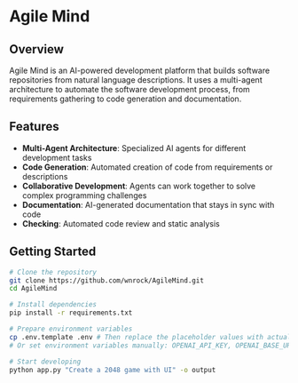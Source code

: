 # Agile Mind

## Overview

Agile Mind is an AI-powered development platform that builds software repositories from natural language descriptions. It uses a multi-agent architecture to automate the software development process, from requirements gathering to code generation and documentation.

## Features

- **Multi-Agent Architecture**: Specialized AI agents for different development tasks
- **Code Generation**: Automated creation of code from requirements or descriptions
- **Collaborative Development**: Agents can work together to solve complex programming challenges
- **Documentation**: AI-generated documentation that stays in sync with code
- **Checking**: Automated code review and static analysis

## Getting Started

```bash
# Clone the repository
git clone https://github.com/wnrock/AgileMind.git
cd AgileMind

# Install dependencies
pip install -r requirements.txt

# Prepare environment variables
cp .env.template .env # Then replace the placeholder values with actual credentials
# Or set environment variables manually: OPENAI_API_KEY, OPENAI_BASE_URL, etc.

# Start developing
python app.py "Create a 2048 game with UI" -o output
```
